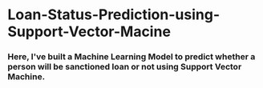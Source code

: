 # Loan-Status-Prediction-using-Support-Vector-Macine

### Here, I've built a Machine Learning Model to predict whether a person will be sanctioned loan or not using Support Vector Machine.
